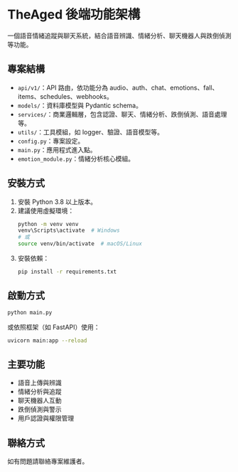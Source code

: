 # TheAged 後端功能架構

一個語音情緒追蹤與聊天系統，結合語音辨識、情緒分析、聊天機器人與跌倒偵測等功能。

## 專案結構

- `api/v1/`：API 路由，依功能分為 audio、auth、chat、emotions、fall、items、schedules、webhooks。
- `models/`：資料庫模型與 Pydantic schema。
- `services/`：商業邏輯層，包含認證、聊天、情緒分析、跌倒偵測、語音處理等。
- `utils/`：工具模組，如 logger、驗證、語音模型等。
- `config.py`：專案設定。
- `main.py`：應用程式進入點。
- `emotion_module.py`：情緒分析核心模組。

## 安裝方式

1. 安裝 Python 3.8 以上版本。
2. 建議使用虛擬環境：
   ```bash
   python -m venv venv
   venv\Scripts\activate  # Windows
   # 或
   source venv/bin/activate  # macOS/Linux
   ```
3. 安裝依賴：
   ```bash
   pip install -r requirements.txt
   ```

## 啟動方式

```bash
python main.py
```
或依照框架（如 FastAPI）使用：
```bash
uvicorn main:app --reload
```

## 主要功能

- 語音上傳與辨識
- 情緒分析與追蹤
- 聊天機器人互動
- 跌倒偵測與警示
- 用戶認證與權限管理

## 聯絡方式

如有問題請聯絡專案維護者。
